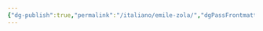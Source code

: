 ```yaml
---
{"dg-publish":true,"permalink":"/italiano/emile-zola/","dgPassFrontmatter":true,"noteIcon":"","created":"2024-12-31T14:06:28.906+01:00","updated":"2024-12-31T14:28:22.947+01:00"}
---
```


